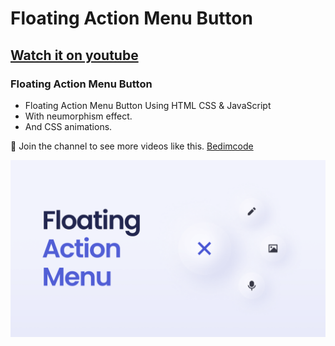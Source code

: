 #  Floating Action Menu Button
## [Watch it on youtube](https://youtu.be/zC8kkJY8z60)
### Floating Action Menu Button

- Floating Action Menu Button Using HTML CSS & JavaScript
- With neumorphism effect.
- And CSS animations.

💙 Join the channel to see more videos like this. [Bedimcode](https://www.youtube.com/c/Bedimcode)

![preview img](/preview.png)
